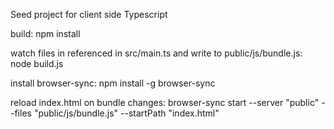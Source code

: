 Seed project for client side Typescript

build:
  npm install
  
watch files in referenced in src/main.ts and write to public/js/bundle.js:
  node build.js

install browser-sync:
  npm install -g browser-sync

reload index.html on bundle changes:
  browser-sync start --server "public" --files "public/js/bundle.js" --startPath "index.html"
